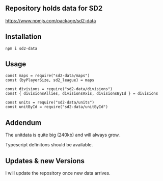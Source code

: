 ## Repository holds data for SD2
https://www.npmjs.com/package/sd2-data

## Installation
````   
npm i sd2-data
````

## Usage
````
const maps = require("sd2-data/maps")
const {byPlayerSize, sd2_league} = maps

const divisions = require("sd2-data/divisions")
const { divisionsAllies, divisionsAxis, divisionsById } = divisions

const units = require("sd2-data/units")
const unitById = require("sd2-data/unitById")

````


## Addendum
The unitdata is quite big (240kb) and will always grow.

Typescript definitons should be available.
## Updates & new Versions
I will update the repository once new data arrives. 


